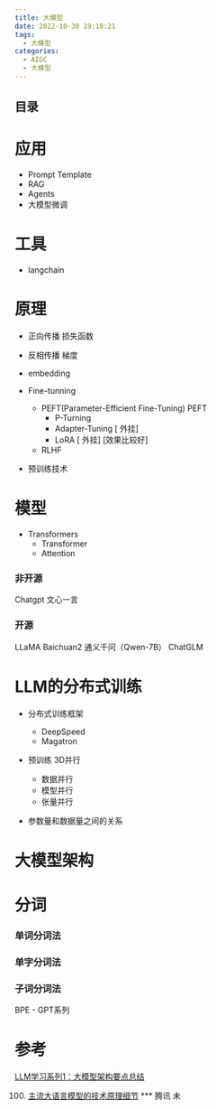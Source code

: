 ```yaml
---
title: 大模型
date: 2022-10-30 19:10:21
tags:
  - 大模型
categories: 
  - AIGC
  - 大模型  
---
```


<p></p>
<!-- more -->

## 目录
<!-- toc -->

# 应用
+ Prompt Template
+ RAG
+ Agents
+ 大模型微调

# 工具
+ langchain


# 原理
+ 正向传播
  损失函数  
+ 反相传播
  梯度
+ embedding

+ Fine-tunning
  + PEFT(Parameter-Efficient Fine-Tuning)  PEFT
    + P-Turning
    + Adapter-Tuning [ 外挂]
    + LoRA [ 外挂] [效果比较好]
  + RLHF

+ 预训练技术

# 模型
+ Transformers
  + Transformer
  + Attention

### 非开源
  Chatgpt
  文心一言

### 开源
  LLaMA
  Baichuan2
  通义千问（Qwen-7B） 
  ChatGLM

# LLM的分布式训练
 + 分布式训练框架
    + DeepSpeed
    + Magatron

+ 预训练 3D并行
   + 数据并行
   + 模型并行
   + 张量并行
   
+ 参数量和数据量之间的关系  

# 大模型架构

#  分词
### 单词分词法
### 单字分词法
### 子词分词法
BPE - GPT系列


# 参考

[LLM学习系列1：大模型架构要点总结](https://zhuanlan.zhihu.com/p/648050614)

100. [主流大语言模型的技术原理细节](https://cloud.tencent.com/developer/article/2328541) *** 腾讯 未
